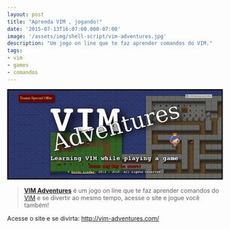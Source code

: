 ```yaml
---
layout: post
title: "Aprenda VIM , jogando!"
date: '2015-07-13T16:07:00.000-07:00'
image: '/assets/img/shell-script/vim-adventures.jpg'
description: "Um jogo on line que te faz aprender comandos do VIM."
tags:
- vim
- games
- comandos
---
```


![Aprenda VIM , jogando!](/assets/img/shell-script/vim-adventures.jpg "Aprenda VIM , jogando!")

> [__VIM Adventures__](http://vim-adventures.com/) é um jogo on line que te faz aprender comandos do [VIM](http://terminalroot.com.br/tags/#vim) e se divertir ao mesmo tempo, acesse o site e jogue você também!

Acesse o site e se divirta: <http://vim-adventures.com/>

<script async src="https://pagead2.googlesyndication.com/pagead/js/adsbygoogle.js"></script>

<!-- Informat -->
<ins class="adsbygoogle"
 style="display:block"
 data-ad-client="ca-pub-2838251107855362"
 data-ad-slot="2327980059"
 data-ad-format="auto"
 data-full-width-responsive="true"></ins>

<script>
(adsbygoogle = window.adsbygoogle || []).push({});
</script>



